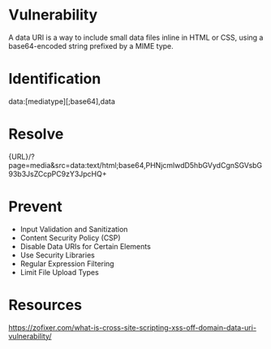 # Vulnerability

A data URI is a way to include small data files inline in HTML or CSS, using a base64-encoded string prefixed by a MIME type.

# Identification

data:[mediatype][;base64],data

# Resolve

{URL}/?page=media&src=data:text/html;base64,PHNjcmlwdD5hbGVydCgnSGVsbG93b3JsZCcpPC9zY3JpcHQ+

# Prevent

- Input Validation and Sanitization
- Content Security Policy (CSP)
- Disable Data URIs for Certain Elements
- Use Security Libraries
- Regular Expression Filtering
- Limit File Upload Types

# Resources

https://zofixer.com/what-is-cross-site-scripting-xss-off-domain-data-uri-vulnerability/

